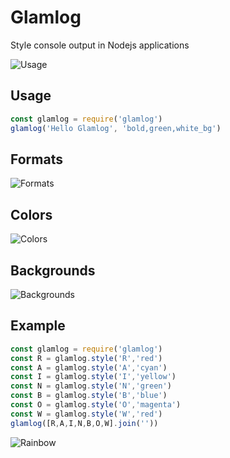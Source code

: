 Glamlog
=======

Style console output in Nodejs applications

![Usage](https://rphansen91.github.io/glamlog/public/usage.png)

Usage
-----

```javascript
const glamlog = require('glamlog')
glamlog('Hello Glamlog', 'bold,green,white_bg')
```

Formats
-------

![Formats](https://rphansen91.github.io/glamlog/public/formats.png)

Colors
------

![Colors](https://rphansen91.github.io/glamlog/public/colors.png)

Backgrounds
-----------

![Backgrounds](https://rphansen91.github.io/glamlog/public/backgrounds.png)

Example
-------

```javascript
const glamlog = require('glamlog')
const R = glamlog.style('R','red')
const A = glamlog.style('A','cyan')
const I = glamlog.style('I','yellow')
const N = glamlog.style('N','green')
const B = glamlog.style('B','blue')
const O = glamlog.style('O','magenta')
const W = glamlog.style('W','red')
glamlog([R,A,I,N,B,O,W].join(''))
```

![Rainbow](https://rphansen91.github.io/glamlog/public/rainbow.png)
